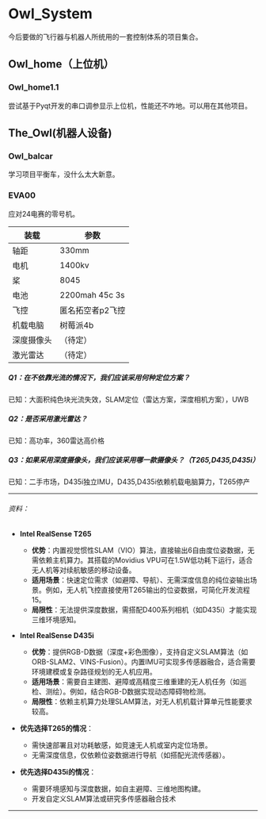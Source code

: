 # Owl_System
今后要做的飞行器与机器人所统用的一套控制体系的项目集合。

## Owl_home（上位机）

### Owl_home1.1

尝试基于Pyqt开发的串口调参显示上位机，性能还不咋地。可以用在其他项目。

## The_Owl(机器人设备)

### Owl_balcar

学习项目平衡车，没什么太大新意。

### EVA00

应对24电赛的零号机。

| 装载       | 参数             |
| ---------- | ---------------- |
| 轴距       | 330mm            |
| 电机       | 1400kv           |
| 桨         | 8045             |
| 电池       | 2200mah 45c 3s   |
| 飞控       | 匿名拓空者p2飞控 |
| 机载电脑   | 树莓派4b         |
| 深度摄像头 | （待定）         |
| 激光雷达   | （待定）         |

##### Q1：在不依靠光流的情况下，我们应该采用何种定位方案？

已知：大面积纯色块光流失效，SLAM定位（雷达方案，深度相机方案），UWB



##### Q2：是否采用激光雷达？

已知：高功率，360雷达高价格



##### Q3：如果采用深度摄像头，我们应该采用哪一款摄像头？（T265,D435,D435i）

已知：二手市场，D435i独立IMU，D435,D435i依赖机载电脑算力，T265停产

------

###### 资料：

- **Intel RealSense T265**
  - **优势**：内置视觉惯性SLAM（VIO）算法，直接输出6自由度位姿数据，无需依赖主机算力。其搭载的Movidius VPU可在1.5W低功耗下运行，适合无人机等对续航敏感的移动设备。
  - **适用场景**：快速定位需求（如避障、导航）、无需深度信息的纯位姿输出场景。例如，无人机飞控直接使用T265输出的位姿数据，可简化开发流程15。
  - **局限性**：无法提供深度数据，需搭配D400系列相机（如D435i）才能实现三维环境感知。
- **Intel RealSense D435i**
  - **优势**：提供RGB-D数据（深度+彩色图像），支持自定义SLAM算法（如ORB-SLAM2、VINS-Fusion）。内置IMU可实现多传感器融合，适合需要环境建模或复杂路径规划的无人机应用。
  - **适用场景**：需要自主建图、避障或高精度三维重建的无人机任务（如巡检、测绘）。例如，结合RGB-D数据实现动态障碍物检测。
  - **局限性**：依赖主机算力处理SLAM算法，对无人机机载计算单元性能要求较高。

- **优先选择T265的情况**：
  - 需快速部署且对功耗敏感，如竞速无人机或室内定位场景。
  - 无需深度信息，仅依赖位姿数据进行导航（如搭配光流传感器）。
- **优先选择D435i的情况**：
  - 需要环境感知与深度数据，如自主避障、三维地图构建。
  - 开发自定义SLAM算法或研究多传感器融合技术

------

